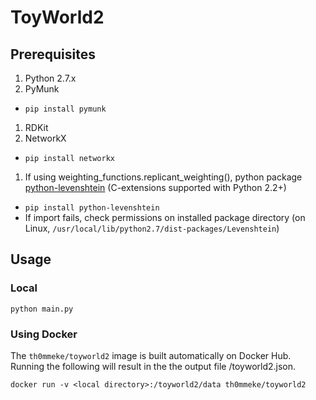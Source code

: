 # ToyWorld2

## Prerequisites

1. Python 2.7.x
1. PyMunk
  - `pip install pymunk`
1. RDKit
1. NetworkX
  - `pip install networkx`
1. If using weighting_functions.replicant_weighting(), python package [python-levenshtein](https://pypi.python.org/pypi/python-Levenshtein/0.12.0) (C-extensions supported with Python 2.2+)
  - `pip install python-levenshtein`
  - If import fails, check permissions on installed package directory (on Linux, `/usr/local/lib/python2.7/dist-packages/Levenshtein`)

## Usage
### Local

`python main.py`

### Using Docker

The `th0mmeke/toyworld2` image is built automatically on Docker Hub. Running the following will result in the the output file <local directory>/toyworld2.json.

```
docker run -v <local directory>:/toyworld2/data th0mmeke/toyworld2
```
    
 